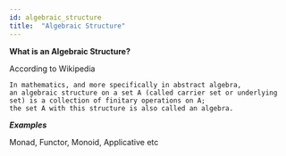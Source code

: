 ```yaml
---
id: algebraic_structure
title:  "Algebraic Structure"
---
```


**What is an Algebraic Structure?**

According to Wikipedia
```
In mathematics, and more specifically in abstract algebra, 
an algebraic structure on a set A (called carrier set or underlying set) is a collection of finitary operations on A; 
the set A with this structure is also called an algebra.
```

***Examples***

Monad, Functor, Monoid, Applicative etc